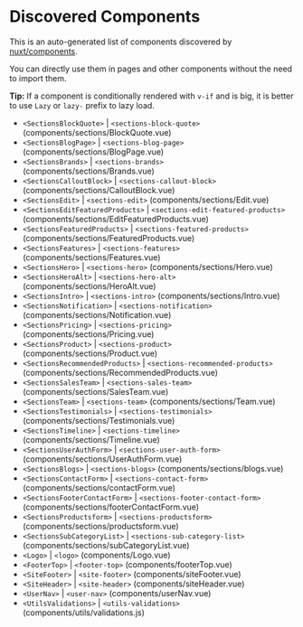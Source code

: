 # Discovered Components

This is an auto-generated list of components discovered by [nuxt/components](https://github.com/nuxt/components).

You can directly use them in pages and other components without the need to import them.

**Tip:** If a component is conditionally rendered with `v-if` and is big, it is better to use `Lazy` or `lazy-` prefix to lazy load.

- `<SectionsBlockQuote>` | `<sections-block-quote>` (components/sections/BlockQuote.vue)
- `<SectionsBlogPage>` | `<sections-blog-page>` (components/sections/BlogPage.vue)
- `<SectionsBrands>` | `<sections-brands>` (components/sections/Brands.vue)
- `<SectionsCalloutBlock>` | `<sections-callout-block>` (components/sections/CalloutBlock.vue)
- `<SectionsEdit>` | `<sections-edit>` (components/sections/Edit.vue)
- `<SectionsEditFeaturedProducts>` | `<sections-edit-featured-products>` (components/sections/EditFeaturedProducts.vue)
- `<SectionsFeaturedProducts>` | `<sections-featured-products>` (components/sections/FeaturedProducts.vue)
- `<SectionsFeatures>` | `<sections-features>` (components/sections/Features.vue)
- `<SectionsHero>` | `<sections-hero>` (components/sections/Hero.vue)
- `<SectionsHeroAlt>` | `<sections-hero-alt>` (components/sections/HeroAlt.vue)
- `<SectionsIntro>` | `<sections-intro>` (components/sections/Intro.vue)
- `<SectionsNotification>` | `<sections-notification>` (components/sections/Notification.vue)
- `<SectionsPricing>` | `<sections-pricing>` (components/sections/Pricing.vue)
- `<SectionsProduct>` | `<sections-product>` (components/sections/Product.vue)
- `<SectionsRecommendedProducts>` | `<sections-recommended-products>` (components/sections/RecommendedProducts.vue)
- `<SectionsSalesTeam>` | `<sections-sales-team>` (components/sections/SalesTeam.vue)
- `<SectionsTeam>` | `<sections-team>` (components/sections/Team.vue)
- `<SectionsTestimonials>` | `<sections-testimonials>` (components/sections/Testimonials.vue)
- `<SectionsTimeline>` | `<sections-timeline>` (components/sections/Timeline.vue)
- `<SectionsUserAuthForm>` | `<sections-user-auth-form>` (components/sections/UserAuthForm.vue)
- `<SectionsBlogs>` | `<sections-blogs>` (components/sections/blogs.vue)
- `<SectionsContactForm>` | `<sections-contact-form>` (components/sections/contactForm.vue)
- `<SectionsFooterContactForm>` | `<sections-footer-contact-form>` (components/sections/footerContactForm.vue)
- `<SectionsProductsform>` | `<sections-productsform>` (components/sections/productsform.vue)
- `<SectionsSubCategoryList>` | `<sections-sub-category-list>` (components/sections/subCategoryList.vue)
- `<Logo>` | `<logo>` (components/Logo.vue)
- `<FooterTop>` | `<footer-top>` (components/footerTop.vue)
- `<SiteFooter>` | `<site-footer>` (components/siteFooter.vue)
- `<SiteHeader>` | `<site-header>` (components/siteHeader.vue)
- `<UserNav>` | `<user-nav>` (components/userNav.vue)
- `<UtilsValidations>` | `<utils-validations>` (components/utils/validations.js)
